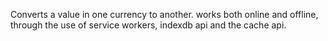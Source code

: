 Converts a value in one currency to another. works both online and offline, through the use of service workers, indexdb api and the cache api.